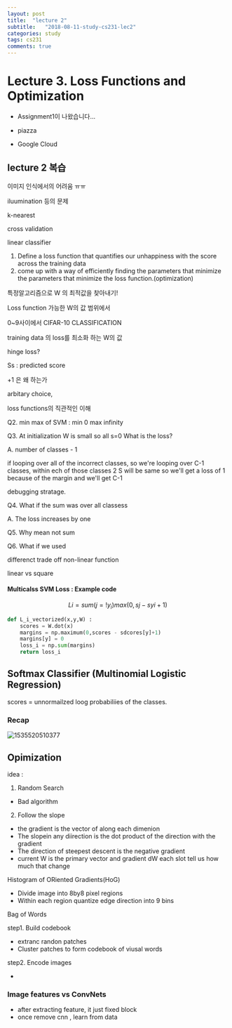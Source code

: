 ```yaml
---
layout: post
title:  "lecture 2"
subtitle:   "2018-08-11-study-cs231-lec2"
categories: study
tags: cs231
comments: true
---
```




# Lecture 3. Loss Functions and Optimization



- Assignment1이 나왔습니다...

- piazza
- Google Cloud 



## lecture 2 복습

이미지 인식에서의 어려움 ㅠㅠ

iluumination 등의 문제

k-nearest 

cross validation 

linear classifier



1. Define a loss function that quantifies our unhappiness with the score across the training data
2. come up with a way of efficiently finding the parameters that minimize the parameters that minimize the loss function.(optimization)



특정알고리즘으로 W 의 최적값을 찾아내기!

Loss function 가능한 W의 값 범위에서 



0~9사이에서 CIFAR-10  CLASSIFICATION

training data 의 loss를 최소화 하는 W의 값



hinge loss?

Ss :  predicted score



+1 은 왜 하는가

arbitary choice, 



loss functions의 직관적인 이해



Q2. min max of SVM : min 0   max infinity

Q3. At initialization W is small so all s=0 What is the loss?

A. number of classes - 1

if looping over all of the incorrect classes, so we're looping over C-1 classes, within ech of those classes 2 S will be same so we'll get a loss of 1 because of the margin and we'll get C-1



debugging stratage. 



Q4. What if the sum was over all classess

A. The loss increases by one



Q5. Why mean not sum



Q6. What if we used 

differenct trade off non-linear function 



linear vs square



#### Multicalss SVM Loss :  Example code

$$
Li =sum(j=!y_i) max(0,sj-syi +1)
$$

``` python
def L_i_vectorized(x,y,W) : 
    scores = W.dot(x)
    margins = np.maximum(0,scores - sdcores[y]+1)
    margins[y] = 0
    loss_i = np.sum(margins)
    return loss_i
```



## Softmax Classifier (Multinomial Logistic Regression)



scores = unnormailzed loog probabiliies of the classes.





### Recap

![1535520510377](C:\Users\YOONHOI\AppData\Local\Temp\1535520510377.png)





## Opimization

idea : 

1. Random Search

- Bad algorithm

2. Follow the slope

- the gradient is the vector of along each dimenion
- The slopein any diirection is the dot product of the direction with the gradient 
- The direction of steepest descent is the negative gradient
- current W is the primary vector and gradient dW each slot tell us how much that change 



Histogram of ORiented Gradients(HoG)

- Divide image into 8by8 pixel regions 
- Within each region quantize edge direction into 9 bins



Bag of Words

step1. Build codebook

- extranc randon patches
- Cluster patches to form codebook of viusal words

step2. Encode images

- 



### Image features vs ConvNets

- after extracting feature, it just fixed block
- once remove cnn , learn from data 



 